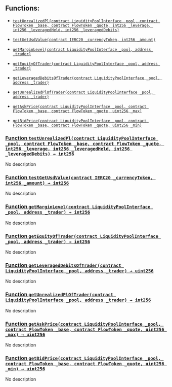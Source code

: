 ## Functions:

- [`testUnrealizedPl(contract LiquidityPoolInterface _pool, contract FlowToken _base, contract FlowToken _quote, int256 _leverage, int256 _leveragedHeld, int256 _leveragedDebits)`](#TestFlowMarginProtocol-testUnrealizedPl-contract-LiquidityPoolInterface-contract-FlowToken-contract-FlowToken-int256-int256-int256-)

- [`testGetUsdValue(contract IERC20 _currencyToken, int256 _amount)`](#TestFlowMarginProtocol-testGetUsdValue-contract-IERC20-int256-)

- [`getMarginLevel(contract LiquidityPoolInterface _pool, address _trader)`](#TestFlowMarginProtocol-getMarginLevel-contract-LiquidityPoolInterface-address-)

- [`getEquityOfTrader(contract LiquidityPoolInterface _pool, address _trader)`](#TestFlowMarginProtocol-getEquityOfTrader-contract-LiquidityPoolInterface-address-)

- [`getLeveragedDebitsOfTrader(contract LiquidityPoolInterface _pool, address _trader)`](#TestFlowMarginProtocol-getLeveragedDebitsOfTrader-contract-LiquidityPoolInterface-address-)

- [`getUnrealizedPlOfTrader(contract LiquidityPoolInterface _pool, address _trader)`](#TestFlowMarginProtocol-getUnrealizedPlOfTrader-contract-LiquidityPoolInterface-address-)

- [`getAskPrice(contract LiquidityPoolInterface _pool, contract FlowToken _base, contract FlowToken _quote, uint256 _max)`](#TestFlowMarginProtocol-getAskPrice-contract-LiquidityPoolInterface-contract-FlowToken-contract-FlowToken-uint256-)

- [`getBidPrice(contract LiquidityPoolInterface _pool, contract FlowToken _base, contract FlowToken _quote, uint256 _min)`](#TestFlowMarginProtocol-getBidPrice-contract-LiquidityPoolInterface-contract-FlowToken-contract-FlowToken-uint256-)

### [Function `testUnrealizedPl(contract LiquidityPoolInterface _pool, contract FlowToken _base, contract FlowToken _quote, int256 _leverage, int256 _leveragedHeld, int256 _leveragedDebits) → int256`](#TestFlowMarginProtocol-testUnrealizedPl-contract-LiquidityPoolInterface-contract-FlowToken-contract-FlowToken-int256-int256-int256-)

No description

### [Function `testGetUsdValue(contract IERC20 _currencyToken, int256 _amount) → int256`](#TestFlowMarginProtocol-testGetUsdValue-contract-IERC20-int256-)

No description

### [Function `getMarginLevel(contract LiquidityPoolInterface _pool, address _trader) → int256`](#TestFlowMarginProtocol-getMarginLevel-contract-LiquidityPoolInterface-address-)

No description

### [Function `getEquityOfTrader(contract LiquidityPoolInterface _pool, address _trader) → int256`](#TestFlowMarginProtocol-getEquityOfTrader-contract-LiquidityPoolInterface-address-)

No description

### [Function `getLeveragedDebitsOfTrader(contract LiquidityPoolInterface _pool, address _trader) → uint256`](#TestFlowMarginProtocol-getLeveragedDebitsOfTrader-contract-LiquidityPoolInterface-address-)

No description

### [Function `getUnrealizedPlOfTrader(contract LiquidityPoolInterface _pool, address _trader) → int256`](#TestFlowMarginProtocol-getUnrealizedPlOfTrader-contract-LiquidityPoolInterface-address-)

No description

### [Function `getAskPrice(contract LiquidityPoolInterface _pool, contract FlowToken _base, contract FlowToken _quote, uint256 _max) → uint256`](#TestFlowMarginProtocol-getAskPrice-contract-LiquidityPoolInterface-contract-FlowToken-contract-FlowToken-uint256-)

No description

### [Function `getBidPrice(contract LiquidityPoolInterface _pool, contract FlowToken _base, contract FlowToken _quote, uint256 _min) → uint256`](#TestFlowMarginProtocol-getBidPrice-contract-LiquidityPoolInterface-contract-FlowToken-contract-FlowToken-uint256-)

No description
